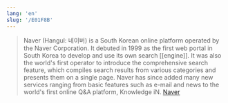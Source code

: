 ```yaml
---
lang: 'en'
slug: '/E01F8B'
---
```


> Naver (Hangul: 네이버) is a South Korean online platform operated by the Naver Corporation. It debuted in 1999 as the first web portal in South Korea to develop and use its own search [[engine]]. It was also the world's first operator to introduce the comprehensive search feature, which compiles search results from various categories and presents them on a single page. Naver has since added many new services ranging from basic features such as e-mail and news to the world's first online Q&A platform, Knowledge iN. [Naver](https://en.wikipedia.org/wiki/Naver)
